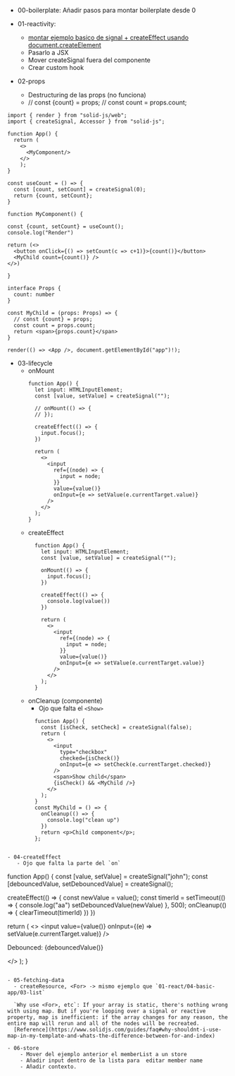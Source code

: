 - 00-boilerplate: Añadir pasos para montar boilerplate desde 0
- 01-reactivity:
    - [montar ejemplo basico de signal + createEffect usando document.createElement](https://dev.to/this-is-learning/react-vs-signals-10-years-later-3k71)
    - Pasarlo a JSX
    - Mover createSignal fuera del componente
    - Crear custom hook

- 02-props
    - Destructuring de las props (no funciona) 
    - // const {count} = props;
      // const count = props.count;

```
import { render } from "solid-js/web";
import { createSignal, Accessor } from "solid-js";

function App() {
  return (
    <>
      <MyComponent/>
    </>
    );
}

const useCount = () => {
  const [count, setCount] = createSignal(0);
  return {count, setCount};
}

function MyComponent() {

const {count, setCount} = useCount();
console.log("Render")

return (<>
  <button onClick={() => setCount(c => c+1)}>{count()}</button>
  <MyChild count={count()} />
</>)

}

interface Props {
  count: number
}

const MyChild = (props: Props) => {
  // const {count} = props;
  const count = props.count;
  return <span>{props.count}</span>
}

render(() => <App />, document.getElementById("app")!);

```

- 03-lifecycle
  - onMount
      ```
      function App() {
        let input: HTMLInputElement;
        const [value, setValue] = createSignal("");

        // onMount(() => {
        // });

        createEffect(() => {
          input.focus();
        })

        return (
          <>
            <input
              ref={(node) => {
                input = node;
              }}
              value={value()}
              onInput={e => setValue(e.currentTarget.value)}
            />
          </>
        );
      }
      ```
  - createEffect
      ```
        function App() {
          let input: HTMLInputElement;
          const [value, setValue] = createSignal("");

          onMount(() => {
            input.focus();
          })

          createEffect(() => {
            console.log(value())
          })

          return (
            <>
              <input
                ref={(node) => {
                  input = node;
                }}
                value={value()}
                onInput={e => setValue(e.currentTarget.value)}
              />
            </>
          );
        }
      ```
  - onCleanup (componente) 
    - Ojo que falta el `<Show>`
    ```
      function App() {
        const [isCheck, setCheck] = createSignal(false);
        return (
          <>
            <input
              type="checkbox"
              checked={isCheck()}
              onInput={e => setCheck(e.currentTarget.checked)}
            />
            <span>Show child</span>
            {isCheck() && <MyChild />}
          </>
        );
      }
      const MyChild = () => {
        onCleanup(() => {
          console.log("clean up")
        })
        return <p>Child component</p>;
      };
```

- 04-createEffect
   - Ojo que falta la parte del `on`
```
function App() {
  const [value, setValue] = createSignal("john");
  const [debouncedValue, setDebouncedValue] = createSignal();

createEffect(() => {
  const newValue = value();
  const timerId = setTimeout(() => {
    console.log("aa")
    setDebouncedValue(newValue)
  }, 500);
  onCleanup(() => {
    clearTimeout(timerId)
  })
})
  
  return (
    <>
    <input value={value()} onInput={(e) => setValue(e.currentTarget.value)} />
    <p>Debounced: {debouncedValue()}</p>
    </>
    );
}
```

- 05-fetching-data
  - createResource, <For> -> mismo ejemplo que `01-react/04-basic-app/03-list`
  
  `Why use <For>, etc`: If your array is static, there's nothing wrong with using map. But if you're looping over a signal or reactive property, map is inefficient: if the array changes for any reason, the entire map will rerun and all of the nodes will be recreated.
  [Reference](https://www.solidjs.com/guides/faq#why-shouldnt-i-use-map-in-my-template-and-whats-the-difference-between-for-and-index)

- 06-store
    - Mover del ejemplo anterior el memberList a un store
    - Añadir input dentro de la lista para  editar member name
    - Añadir contexto.
